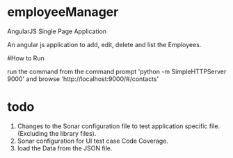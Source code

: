 # employeeManager

AngularJS Single Page Application

An angular js application to add, edit, delete and list the Employees.

#How to Run

run the command from the command prompt 'python -m SimpleHTTPServer 9000' and browse 'http://localhost:9000/#/contacts'

# todo
1. Changes to the Sonar configuration file to test application specific file.(Excluding the library files).
2. Sonar configuration for UI test case Code Coverage.
3. load the Data from the JSON file.
